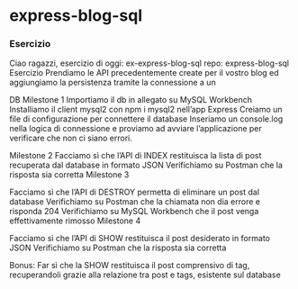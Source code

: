 express-blog-sql
===
### Esercizio
Ciao ragazzi, esercizio di oggi: ex-express-blog-sql repo: express-blog-sql
Esercizio
Prendiamo le API precedentemente create per il vostro blog ed aggiungiamo la persistenza tramite la connessione a un

 DB Milestone 1
Importiamo il db in allegato su MySQL Workbench
Installiamo il client mysql2 con npm i mysql2 nell’app Express
Creiamo un file di configurazione per connettere il database
Inseriamo un console.log nella logica di connessione e proviamo ad avviare l’applicazione per verificare che non ci siano errori.

Milestone 2
Facciamo sì che l’API di INDEX restituisca la lista di post recuperata dal database in formato JSON
Verifichiamo su Postman che la risposta sia corretta
Milestone 3

Facciamo sì che l’API di DESTROY permetta di eliminare un post dal database
Verifichiamo su Postman che la chiamata non dia errore e risponda 204
Verifichiamo su MySQL Workbench che il post venga effettivamente rimosso
Milestone 4

Facciamo sì che l’API di SHOW restituisca il post desiderato in formato JSON
Verifichiamo su Postman che la risposta sia corretta


Bonus:
Far sì che la SHOW restituisca il post comprensivo di tag, recuperandoli grazie alla relazione tra post e tags, esistente sul database
